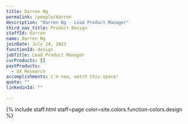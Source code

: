 ```yaml
---
title: Darren Ng
permalink: /people/darren
description: "Darren Ng - Lead Product Manager"
third_nav_title: Product Design
staffId: darren
name: Darren Ng
joinDate: July 24, 2023
functionId: design
jobTitle: Lead Product Manager
curProducts: []
pastProducts:
  - UX Research
accomplishments: i'm new, watch this space!
quote: ""
linkedinId: ""

---
```


{% include staff.html staff=page color=site.colors.function-colors.design %}
